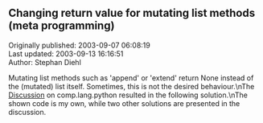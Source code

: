 ## Changing return value for mutating list methods (meta programming)  
Originally published: 2003-09-07 06:08:19  
Last updated: 2003-09-13 16:16:51  
Author: Stephan Diehl  
  
Mutating list methods such as 'append' or 'extend' return None instead of the (mutated) list itself. Sometimes, this is not the desired behaviour.\nThe <a href="http://groups.google.de/groups?dq=&hl=de&lr=&ie=UTF-8&oe=UTF-8&threadm=I706b.17723%24hE5.626547%40news1.tin.it&prev=/groups%3Fdq%3D%26num%3D25%26hl%3Dde%26lr%3D%26ie%3DUTF-8%26oe%3DUTF-8%26group%3Dcomp.lang.python%26start%3D75"> Discussion</a> on comp.lang.python resulted in the following solution.\nThe shown code is my own, while two other solutions are presented in the discussion.